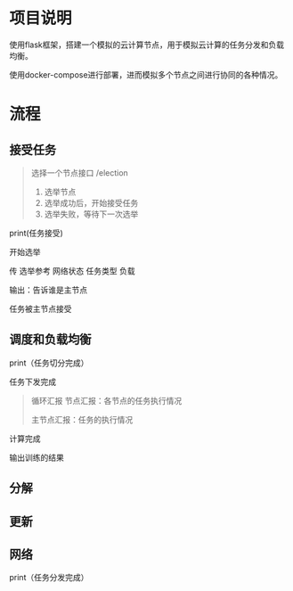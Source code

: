 # 项目说明

使用flask框架，搭建一个模拟的云计算节点，用于模拟云计算的任务分发和负载均衡。

使用docker-compose进行部署，进而模拟多个节点之间进行协同的各种情况。


# 流程
## 接受任务
> 选择一个节点接口 /election
> 1. 选举节点
> 2. 选举成功后，开始接受任务
> 3. 选举失败，等待下一次选举

print(任务接受)

开始选举

传 选举参考 网络状态 任务类型 负载

输出：告诉谁是主节点

任务被主节点接受

## 调度和负载均衡

print（任务切分完成）

任务下发完成

> 循环汇报
> 节点汇报：各节点的任务执行情况
> 
> 主节点汇报：任务的执行情况

计算完成

输出训练的结果

## 分解

## 更新 

## 网络


print（任务分发完成）


